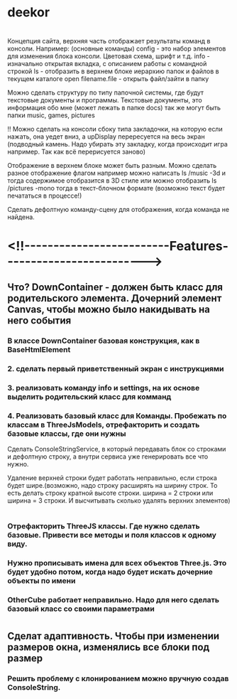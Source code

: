 # deekor

# <!-----------------------------Plan---------------------------->

Концепция сайта, верхняя часть отображает результаты команд в консоли.
Например: (основные команды)
config - это набор элементов для изменения блока консоли. Цветовая схема, шрифт и т.д.
info - изначально открытая вкладка, с описанием работы с командной строкой
ls - отобразить в верхнем блоке иерархию папок и файлов в текущем каталоге
open filename.file - открыть файл/зайти в папку

Можно сделать структуру по типу папочной системы, где будут текстовые документы и программы.
Текстовые документы, это информация обо мне (может лежать в папке docs)
так же могут быть папки music, games, pictures

!! Можно сделать на консоли сбоку типа закладочки, на которую если нажать, она уедет вниз,
а upDisplay перересуется на весь экран (подводный камень. Надо убирать эту закладку, когда происходит
игра например. Так как всё перерисуется заново)

Отображение в верхнем блоке может быть разным. Можно сделать разное отображение флагом
например можно написать ls /music -3d
и тогда содержимое отобразится в 3D стиле
или можно отобразить ls /pictures -mono тогда в текст-блочном формате (возможно текст будет печататься в процессе!)


Сделать дефолтную команду-сцену для отображения, когда команда не найдена.
# <!!-------------------------Features------------------------->

## Что? DownContainer - должен быть класс для родительского элемента. Дочерний элемент Canvas, чтобы можно было накидывать на него события

### В классе DownContainer базовая конструкция, как в BaseHtmlElement

### 2. сделать первый приветственный экран с инструкциями

### 3. реализовать команду info и settings, на их основе выделить родительский класс для комманд

### 4. Реализовать базовый класс для Команды. Пробежать по классам в ThreeJsModels, отрефакторить и создать базовые классы, где они нужны
Сделать ConsoleStringService, в который передавать блок со строками и дефолтную строку, а внутри сервиса уже
генерировать
все что нужно.

Удаление верхней строки будет работать неправильно, если строка будет шире.(возможно, надо строку расширять на ширину
строк.
То есть делать строку кратной высоте строки. ширина = 2 строки или ширина = 3 строки. И высчитывать сколько удалять
верхних элементов)

# <!---------------------Improvement------------------------>

### Отрефакторить ThreeJS классы. Где нужно сделать базовые. Привести все методы и поля классов к одному виду.

### Нужно прописывать имена для всех объектов Three.js. Это будет удобно потом, когда надо будет искать дочерние объекты по имени

### OtherCube работает неправильно. Надо для него сделать базовый класс со своими параметрами


# <!--------------------------Bug/Fix--------------------------->
## Сделат адаптивность. Чтобы при изменении размеров окна, изменялись все блоки под размер
### Решить проблему с клонированием можно вручную создав ConsoleString.
